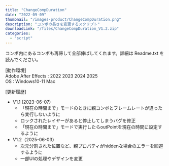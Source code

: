 ```yaml
---
title: "ChangeCompDuration"
date: "2022-09-09"
thumbnail: "/images-product/ChangeCompDuration.png"
description: "コンポの長さを変更するスクリプト"
downloadLink: "/files/ChangeCompDuration_V1.2.zip"
categories: 
  - "script"
---
```


コンポ内にあるコンポも再帰して全部伸ばしてくれます。詳細は Readme.txt を読んでください。

[動作環境]  
Adobe After Effects : 2022 2023 2024 2025  
OS : Windows10-11 Mac

[更新履歴]  
- V1.1 (2023-06-07)  
  - 「現在の時間まで」モードのときに親コンポとフレームレートが違ったら実行しないように
  - ロックされたレイヤーがあると停止してしまうバグを修正
  - 「現在の時間まで」モードで実行したらoutPointを現在の時間に設定するように
- V1.2（2025-06-03）
  - 次元分割された位置など、親プロパティがhiddenな場合のエラーを回避するように
  - 一部UIの処理やデザインを変更